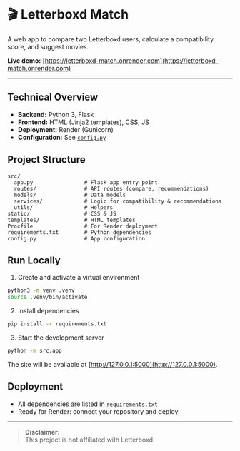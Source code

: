 # 🎬 Letterboxd Match

A web app to compare two Letterboxd users, calculate a compatibility score, and suggest movies.

**Live demo:** [https://letterboxd-match.onrender.com](https://letterboxd-match.onrender.com)

---

## Technical Overview

- **Backend:** Python 3, Flask
- **Frontend:** HTML (Jinja2 templates), CSS, JS
- **Deployment:** Render (Gunicorn)
- **Configuration:** See [`config.py`](config.py)

## Project Structure

```
src/
  app.py                # Flask app entry point
  routes/               # API routes (compare, recommendations)
  models/               # Data models
  services/             # Logic for compatibility & recommendations
  utils/                # Helpers
static/                 # CSS & JS
templates/              # HTML templates
Procfile                # For Render deployment
requirements.txt        # Python dependencies
config.py               # App configuration
```

## Run Locally

1. Create and activate a virtual environment

```bash
python3 -m venv .venv
source .venv/bin/activate
```

2. Install dependencies

```bash
pip install -r requirements.txt
```

3. Start the development server

```bash
python -m src.app
```

The site will be available at [http://127.0.0.1:5000](http://127.0.0.1:5000).

## Deployment

- All dependencies are listed in [`requirements.txt`](requirements.txt)
- Ready for Render: connect your repository and deploy.

---

> **Disclaimer:**  
> This project is not affiliated with Letterboxd.
